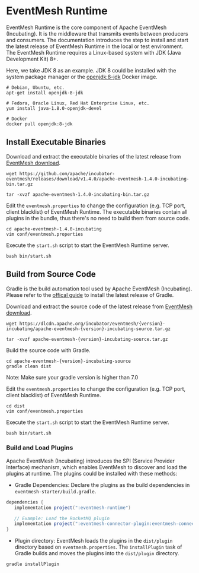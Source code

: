 # EventMesh Runtime

EventMesh Runtime is the core component of Apache EventMesh (Incubating). It is the middleware that transmits events between producers and consumers. The documentation introduces the step to install and start the latest release of EventMesh Runtime in the local or test environment. The EventMesh Runtime requires a Linux-based system with JDK (Java Development Kit) 8+. 

Here, we take JDK 8 as an example. JDK 8 could be installed with the system package manager or the [openjdk:8-jdk](https://hub.docker.com/_/openjdk) Docker image.

```console
# Debian, Ubuntu, etc.
apt-get install openjdk-8-jdk

# Fedora, Oracle Linux, Red Hat Enterprise Linux, etc.
yum install java-1.8.0-openjdk-devel

# Docker
docker pull openjdk:8-jdk
```

## Install Executable Binaries

Download and extract the executable binaries of the latest release from [EventMesh download](https://eventmesh.apache.org/download).

```console
wget https://github.com/apache/incubator-eventmesh/releases/download/v1.4.0/apache-eventmesh-1.4.0-incubating-bin.tar.gz

tar -xvzf apache-eventmesh-1.4.0-incubating-bin.tar.gz
```

Edit the `eventmesh.properties` to change the configuration (e.g. TCP port, client blacklist) of EventMesh Runtime. The executable binaries contain all plugins in the bundle, thus there's no need to build them from source code.

```console
cd apache-eventmesh-1.4.0-incubating
vim conf/eventmesh.properties
```

Execute the `start.sh` script to start the EventMesh Runtime server.

```console
bash bin/start.sh
```

## Build from Source Code

Gradle is the build automation tool used by Apache EventMesh (Incubating). Please refer to the [offical guide](https://docs.gradle.org/current/userguide/installation.html) to install the latest release of Gradle.

Download and extract the source code of the latest release from [EventMesh download](https://eventmesh.apache.org/download).

```console
wget https://dlcdn.apache.org/incubator/eventmesh/{version}-incubating/apache-eventmesh-{version}-incubating-source.tar.gz

tar -xvzf apache-eventmesh-{version}-incubating-source.tar.gz
```

Build the source code with Gradle.

```console
cd apache-eventmesh-{version}-incubating-source
gradle clean dist
```
Note: Make sure your gradle version is higher than 7.0

Edit the `eventmesh.properties` to change the configuration (e.g. TCP port, client blacklist) of EventMesh Runtime.

```console
cd dist
vim conf/eventmesh.properties
```

Execute the `start.sh` script to start the EventMesh Runtime server.

```console
bash bin/start.sh
```

### Build and Load Plugins

Apache EventMesh (Incubating) introduces the SPI (Service Provider Interface) mechanism, which enables EventMesh to discover and load the plugins at runtime. The plugins could be installed with these methods:

- Gradle Dependencies: Declare the plugins as the build dependencies in `eventmesh-starter/build.gradle`.

```gradle
dependencies {
   implementation project(":eventmesh-runtime")

   // Example: Load the RocketMQ plugin
   implementation project(":eventmesh-connector-plugin:eventmesh-connector-rocketmq")
}
```

- Plugin directory: EventMesh loads the plugins in the `dist/plugin` directory based on `eventmesh.properties`. The `installPlugin` task of Gradle builds and moves the plugins into the `dist/plugin` directory.

```console
gradle installPlugin
```
